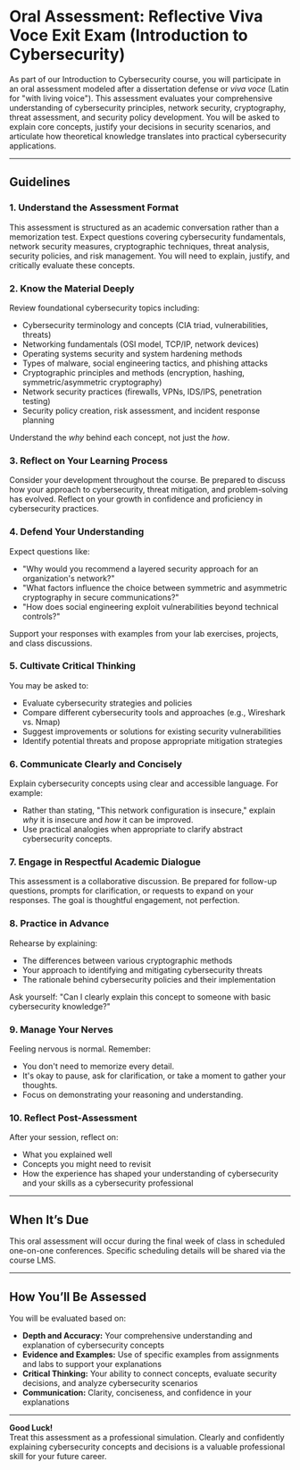 # Oral Assessment: Reflective Viva Voce Exit Exam (Introduction to Cybersecurity)

As part of our Introduction to Cybersecurity course, you will participate in an oral assessment modeled after a dissertation defense or *viva voce* (Latin for "with living voice"). This assessment evaluates your comprehensive understanding of cybersecurity principles, network security, cryptography, threat assessment, and security policy development. You will be asked to explain core concepts, justify your decisions in security scenarios, and articulate how theoretical knowledge translates into practical cybersecurity applications.

---

## Guidelines

### 1. Understand the Assessment Format
This assessment is structured as an academic conversation rather than a memorization test. Expect questions covering cybersecurity fundamentals, network security measures, cryptographic techniques, threat analysis, security policies, and risk management. You will need to explain, justify, and critically evaluate these concepts.

### 2. Know the Material Deeply
Review foundational cybersecurity topics including:
- Cybersecurity terminology and concepts (CIA triad, vulnerabilities, threats)
- Networking fundamentals (OSI model, TCP/IP, network devices)
- Operating systems security and system hardening methods
- Types of malware, social engineering tactics, and phishing attacks
- Cryptographic principles and methods (encryption, hashing, symmetric/asymmetric cryptography)
- Network security practices (firewalls, VPNs, IDS/IPS, penetration testing)
- Security policy creation, risk assessment, and incident response planning

Understand the *why* behind each concept, not just the *how*.

### 3. Reflect on Your Learning Process
Consider your development throughout the course. Be prepared to discuss how your approach to cybersecurity, threat mitigation, and problem-solving has evolved. Reflect on your growth in confidence and proficiency in cybersecurity practices.

### 4. Defend Your Understanding
Expect questions like:
- "Why would you recommend a layered security approach for an organization's network?"
- "What factors influence the choice between symmetric and asymmetric cryptography in secure communications?"
- "How does social engineering exploit vulnerabilities beyond technical controls?"

Support your responses with examples from your lab exercises, projects, and class discussions.

### 5. Cultivate Critical Thinking
You may be asked to:
- Evaluate cybersecurity strategies and policies
- Compare different cybersecurity tools and approaches (e.g., Wireshark vs. Nmap)
- Suggest improvements or solutions for existing security vulnerabilities
- Identify potential threats and propose appropriate mitigation strategies

### 6. Communicate Clearly and Concisely
Explain cybersecurity concepts using clear and accessible language. For example:
- Rather than stating, "This network configuration is insecure," explain *why* it is insecure and *how* it can be improved.
- Use practical analogies when appropriate to clarify abstract cybersecurity concepts.

### 7. Engage in Respectful Academic Dialogue
This assessment is a collaborative discussion. Be prepared for follow-up questions, prompts for clarification, or requests to expand on your responses. The goal is thoughtful engagement, not perfection.

### 8. Practice in Advance
Rehearse by explaining:
- The differences between various cryptographic methods
- Your approach to identifying and mitigating cybersecurity threats
- The rationale behind cybersecurity policies and their implementation

Ask yourself: "Can I clearly explain this concept to someone with basic cybersecurity knowledge?"

### 9. Manage Your Nerves
Feeling nervous is normal. Remember:
- You don't need to memorize every detail.
- It's okay to pause, ask for clarification, or take a moment to gather your thoughts.
- Focus on demonstrating your reasoning and understanding.

### 10. Reflect Post-Assessment
After your session, reflect on:
- What you explained well
- Concepts you might need to revisit
- How the experience has shaped your understanding of cybersecurity and your skills as a cybersecurity professional

---

## When It’s Due

This oral assessment will occur during the final week of class in scheduled one-on-one conferences. Specific scheduling details will be shared via the course LMS.

---

## How You’ll Be Assessed

You will be evaluated based on:
- **Depth and Accuracy:** Your comprehensive understanding and explanation of cybersecurity concepts
- **Evidence and Examples:** Use of specific examples from assignments and labs to support your explanations
- **Critical Thinking:** Your ability to connect concepts, evaluate security decisions, and analyze cybersecurity scenarios
- **Communication:** Clarity, conciseness, and confidence in your explanations

---

**Good Luck!**  
Treat this assessment as a professional simulation. Clearly and confidently explaining cybersecurity concepts and decisions is a valuable professional skill for your future career.

